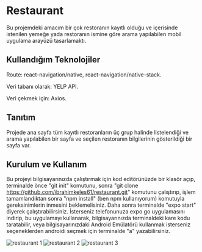 # Restaurant

Bu projemdeki amacım bir çok restoranın kayıtlı olduğu ve içerisinde istenilen yemeğe yada restoranın ismine göre arama yapılabilen mobil uygulama arayüzü tasarlamaktı.

## Kullandığım Teknolojiler

Route: react-navigation/native, react-navigation/native-stack.

Veri tabanı olarak: YELP API.

Veri çekmek için: Axios.

## Tanıtım

Projede ana sayfa tüm kayıtlı restoranların üç grup halinde listelendiği ve arama yapılabilen bir sayfa ve seçilen restoranın bilgilerinin gösterildiği bir sayfa var.

## Kurulum ve Kullanım

Bu projeyi bilgisayarınızda çalıştırmak için kod editörünüzde bir klasör açıp, terminalde önce "git init" komutunu, sonra "git clone https://github.com/ibrahimkeles61/restaurant.git" komutunu çalıştırıp, işlem tamamlandıktan sonra "npm install" (ben npm kullanıyorum) komutuyla gereksinimlerin inmesini beklemelisiniz. Daha sonra terminalde "expo start" diyerek çalıştırabilirsiniz. İsterseniz telefonunuza expo go uygulamasını indirip, bu uygulamayı kullanarak, bilgisayarınızda terminaldeki kare kodu taratabilir, veya bilgisayarınızdaki Android Emülatörü kullanmak isterseniz seçeneklerden androidi seçmek için terminalde "a" yazabilirsiniz.

![restaurant 1](https://firebasestorage.googleapis.com/v0/b/ibrahimkeles.appspot.com/o/projectPics%2Frestaurant%201.jpg?alt=media&token=5ece2911-2457-47df-a1de-5550474b19fa) ![restaurant 2](https://firebasestorage.googleapis.com/v0/b/ibrahimkeles.appspot.com/o/projectPics%2Frestaurant%202.jpg?alt=media&token=7d650301-de42-456d-9564-dfd83e2a20d8) ![restaurant 3](https://firebasestorage.googleapis.com/v0/b/ibrahimkeles.appspot.com/o/projectPics%2Frestaurant%203.jpg?alt=media&token=ebbc3654-e2d0-4053-8aa9-739e57117bd6)
